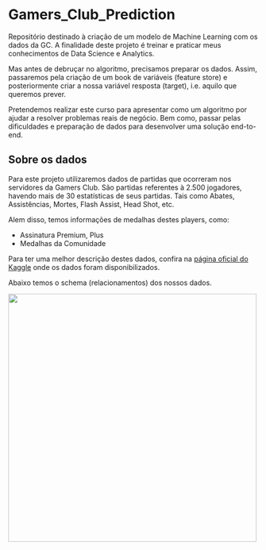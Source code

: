 # Gamers_Club_Prediction
Repositório destinado à criação de um modelo de Machine Learning com os dados da GC. A finalidade deste projeto é treinar e praticar meus conhecimentos de Data Science e Analytics.


Mas antes de debruçar no algoritmo, precisamos preparar os dados. Assim, passaremos pela criação de um book de variáveis (feature store) e posteriormente criar a nossa variável resposta (target), i.e. aquilo que queremos prever.

Pretendemos realizar este curso para apresentar como um algoritmo por ajudar a resolver problemas reais de negócio. Bem como, passar pelas dificuldades e preparação de dados para desenvolver uma solução end-to-end.

## Sobre os dados

Para este projeto utilizaremos dados de partidas que ocorreram nos servidores da Gamers Club. São partidas referentes à 2.500 jogadores, havendo mais de 30 estatísticas de seus partidas. Tais como Abates, Assistências, Mortes, Flash Assist, Head Shot, etc.

Alem disso, temos informações de medalhas destes players, como:
- Assinatura Premium, Plus
- Medalhas da Comunidade

Para ter uma melhor descrição destes dados, confira na [página oficial do Kaggle](https://www.kaggle.com/gamersclub/brazilian-csgo-plataform-dataset-by-gamers-club) onde os dados foram disponibilizados.

Abaixo temos o schema (relacionamentos) dos nossos dados.

<img src="https://user-images.githubusercontent.com/4283625/157664295-45b60786-92a4-478d-a044-478cdc6261d7.jpg" alt="" width="500">
